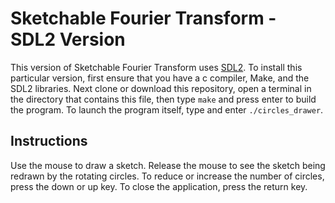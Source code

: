 # Sketchable Fourier Transform - SDL2 Version

This version of Sketchable Fourier Transform uses [SDL2](https://www.libsdl.org/download-2.0.php).
To install this particular version, first ensure that you have a c compiler, Make, and the SDL2 libraries.
Next clone or download this repository, open a terminal in the directory that contains this file, then type `make` and press enter to build the program. To launch the program itself, type and enter `./circles_drawer`.

## Instructions
Use the mouse to draw a sketch. Release the mouse to see the sketch being redrawn by the rotating circles.
To reduce or increase the number of circles, press the down or up key. To close the application, press the return key.

